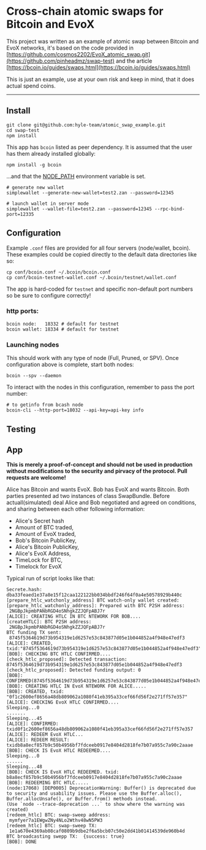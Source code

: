# Cross-chain atomic swaps for Bitcoin and EvoX

This project was written as an example of atomic swap between Bitcoin and EvoX networks, it's based on the code provided in [https://github.com/cosmos2202/EvoX_atomic_swap.git](https://github.com/pinheadmz/swap-test) and the article [https://bcoin.io/guides/swaps.html](https://bcoin.io/guides/swaps.html) 

This is just an example, use at your own risk and keep in mind, that it does actual spend coins.

---

## Install

```
git clone git@github.com:hyle-team/atomic_swap_example.git
cd swap-test
npm install
```

This app has `bcoin` listed as peer dependency.
It is assumed that the user has them already installed globally:

```
npm install -g bcoin
```

...and that the [NODE_PATH](https://nodejs.org/api/modules.html#modules_loading_from_the_global_folders)
environment variable is set.


```
# generate new wallet
simplewallet --generate-new-wallet=test2.zan --password=12345

# launch wallet in server mode
simplewallet --wallet-file=test2.zan --password=12345 --rpc-bind-port=12335
```

## Configuration

Example `.conf` files are provided for all four servers (node/wallet, bcoin).
These examples could be copied directly to the default data directories like so:

```
cp conf/bcoin.conf ~/.bcoin/bcoin.conf
cp conf/bcoin-testnet-wallet.conf ~/.bcoin/testnet/wallet.conf
```

The app is hard-coded for `testnet` and specific non-default port numbers so be
sure to configure correctly!

### http ports:
```
bcoin node:   18332 # default for testnet
bcoin wallet: 18334 # default for testnet
```

### Launching nodes

This should work with any type of node (Full, Pruned, or SPV). Once configuration above is complete,
start both nodes:
```
bcoin --spv --daemon
```

To interact with the nodes in this configuration, remember to pass the port number:
```
# to getinfo from bcash node
bcoin-cli --http-port=18032 --api-key=api-key info
```

## Testing

## App

**This is merely a proof-of-concept and should not be used in production without modifications to the security and pirvacy of the protocol. Pull requests are welcome!**

Alice has Bitcoin and wants EvoX. Bob has EvoX and wants Bitcoin. 
Both parties presented ad two instances of class SwapBundle. 
Before actuall(simulated) deal Alice and Bob negotiated and agreed on conditions, and sharing between each other following information:
* Alice's Secret hash 
* Amount of BTC traded, 
* Amount of EvoX traded, 
* Bob's Bitcoin PublicKey, 
* Alice's Bitcoin PublicKey, 
* Alice's EvoX Address,
* TimeLock for BTC, 
* Timelock for EvoX 

Typical run of script looks like that: 
```
Secrete.hash: dba33feaed1e37a8e15f12caa122122bb034bbdf246f64f0a4e50578929b440c
[prepare_htlc_watchonly_address] BTC watch-only wallet created:
[prepare_htlc_watchonly_address]: Prepared with BTC P2SH address:
 2NGBpJkpmbPANbRGD4oSNhgkZZJQFpABJ7r
[ALICE]: CREATING HTLC IN BTC NTEWORK FOR BOB....
[createHTLC]: BTC P2SH address:
 2NGBpJkpmbPANbRGD4oSNhgkZZJQFpABJ7r
BTC funding TX sent:
 8745f5364619d73b954319e1d6257e53c843877d05e1b044852a4f948e47edf3
[ALICE]: CREATED, txid:"8745f5364619d73b954319e1d6257e53c843877d05e1b044852a4f948e47edf3"
[BOB]: CHECKING BTC HTLC CONFIRMED....
[check_htlc_proposed]: Detected transaction: 8745f5364619d73b954319e1d6257e53c843877d05e1b044852a4f948e47edf3
[check_htlc_proposed]: Detected funding output: 0
[BOB]: CONFIRMED(8745f5364619d73b954319e1d6257e53c843877d05e1b044852a4f948e47edf3)
[BOB]: CREATING HTLC IN EvoX NTEWORK FOR ALICE.....
[BOB]: CREATED, txid: "0f1c2600ef8656a48db809062a1080f41eb395a33cef66fd56f2e271ff57e357"
[ALICE]: CHECKING EvoX HTLC CONFIRMED....
Sleeping...0
.......
Sleeping...45
[ALICE]: CONFIRMED: txid0f1c2600ef8656a48db809062a1080f41eb395a33cef66fd56f2e271ff57e357
[ALICE]: REDEEM EvoX HTLC...
[ALICE]: REDEEM RESULT: txidb8a8ecf857b9c50b4956bf7fdceeb0917e8404d2818fe7b07a955c7a90c2aaae
[BOB]: CHECK IS EvoX HTLC REDEEMED....
Sleeping...0
......
Sleeping...48
[BOB]: CHECK IS EvoX HTLC REDEEMED. txid: b8a8ecf857b9c50b4956bf7fdceeb0917e8404d2818fe7b07a955c7a90c2aaae
[BOB]: REDEEMING BTC HTLC.....
(node:17068) [DEP0005] DeprecationWarning: Buffer() is deprecated due to security and usability issues. Please use the Buffer.alloc(), Buffer.allocUnsafe(), or Buffer.from() methods instead.
(Use `node --trace-deprecation ...` to show where the warning was created)
[redeem_htlc] BTC: swap-sweep address:
 mymfyer7a1EWgwZNy4NLo2Wthv48wN5PW3
[redeem_htlc] BTC: swap-sweep TX:
 1e1a670e4369ab08caf0809b9dbe2f6a5bcb07c50e2dd41b01414539de960b4d
BTC broadcasting swepp TX:  {success: true}
[BOB]: DONE
```

